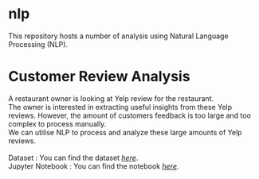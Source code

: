 # nlp
This repository hosts a number of analysis using Natural Language Processing (NLP).

# Customer Review Analysis
A restaurant owner is looking at Yelp review for the restaurant.<br>
The owner is interested in extracting useful insights from these Yelp reviews.
However, the amount of customers feedback is too large and too complex to process manually.<br>
We can utilise NLP to process and analyze these large amounts of Yelp reviews.<br><br>
Dataset          : You can find the dataset [*here*](notebooks/data/restaurant.json).<br>
Jupyter Notebook : You can find the notebook [*here*](notebooks/CustomerReviewAnalysis.ipynb).
